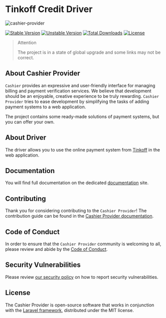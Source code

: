 # Tinkoff Credit Driver

![cashier-provider](https://preview.dragon-code.pro/cashier-provider/tinkoff-online.svg?brand=laravel)

[![Stable Version][badge_stable]][link_packagist]
[![Unstable Version][badge_unstable]][link_packagist]
[![Total Downloads][badge_downloads]][link_packagist]
[![License][badge_license]][link_license]

> Attention
>
> The project is in a state of global upgrade and some links may not be correct.

## About Cashier Provider

`Cashier` provides an expressive and user-friendly interface for managing billing and payment verification services.
We believe that development should be an enjoyable, creative experience to be truly rewarding.
`Cashier Provider` tries to ease development by simplifying the tasks of adding payment systems to a web application.

The project contains some ready-made solutions of payment systems, but you can offer your own.

## About Driver

The driver allows you to use the online payment system from [Tinkoff](https://www.tinkoff.ru) in the web application.

## Documentation

You will find full documentation on the dedicated [documentation](https://cashier-provider.github.io/docs) site.

## Contributing

Thank you for considering contributing to the `Cashier Provider`!
The contribution guide can be found in the [Cashier Provider documentation](https://cashier-provider.github.io/docs).

## Code of Conduct

In order to ensure that the `Cashier Provider` community is welcoming to all, please review and abide by
the [Code of Conduct](https://cashier-provider.github.io/docs).

## Security Vulnerabilities

Please review [our security policy](https://cashier-provider.github.io/docs) on how to report security vulnerabilities.

## License

The Cashier Provider is open-source software that works in conjunction with
the [Laravel framework](https://laravel.com/), distributed under the MIT license.

[badge_downloads]:      https://img.shields.io/packagist/dt/cashier-provider/tinkoff-online.svg?style=flat-square

[badge_license]:        https://img.shields.io/packagist/l/cashier-provider/tinkoff-online.svg?style=flat-square

[badge_stable]:         https://img.shields.io/github/v/release/cashier-provider/tinkoff-online?label=stable&style=flat-square

[badge_unstable]:       https://img.shields.io/badge/unstable-dev--main-orange?style=flat-square

[link_license]:         LICENSE

[link_packagist]:       https://packagist.org/packages/cashier-provider/tinkoff-online
